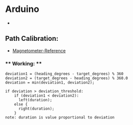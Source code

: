 # Arduino
* 


## Path Calibration:
* [Magnetometer-Reference](https://forum.arduino.cc/t/not-reading-a-magnetic-sensor/561257/2)

### ** Working: **
```
deviation1 = (heading_degrees - target_degrees) % 360
deviation2 = (target_degrees - heading_degrees) % 360.0
deviation = min(deviation1, deviation2);

if deviation > deviation_threshold:
    if (deviation1 < deviation2):
      left(duration);
    else {
      right(duration);
    }
note: duration is value proportional to deviation
```